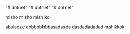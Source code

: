 "# dotnet" 
"# dotnet" 
"# dotnet"

misho misho mishiko


abuladze abbbbbbbbasadasda dasdadadadad mshikkok
